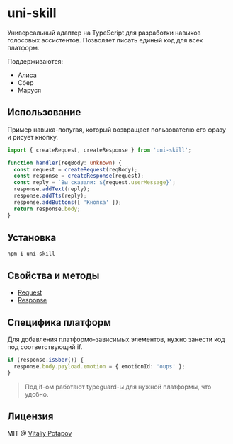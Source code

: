# uni-skill
Универсальный адаптер на TypeScript для разработки навыков голосовых ассистентов.
Позволяет писать единый код для всех платформ.

Поддерживаются:
* Алиса
* Сбер
* Маруся

## Использование
Пример навыка-попугая, который возвращает пользователю его фразу и рисует кнопку.
```ts
import { createRequest, createResponse } from 'uni-skill';

function handler(reqBody: unknown) {
  const request = createRequest(reqBody);
  const response = createResponse(request);
  const reply = `Вы сказали: ${request.userMessage}`;
  response.addText(reply);
  response.addTts(reply);
  response.addButtons([ 'Кнопка' ]);
  return response.body;
}
```

## Установка
```
npm i uni-skill
```

## Свойства и методы
* [Request](src/request.ts)
* [Response](src/response.ts)

## Специфика платформ
Для добавления платформо-зависимых элементов, нужно занести код под соответствующий if.
```ts
if (response.isSber()) {
  response.body.payload.emotion = { emotionId: 'oups' };
}
```

> Под if-ом работают typeguard-ы для нужной платформы, что удобно.

## Лицензия
MIT @ [Vitaliy Potapov](https://github.com/vitalets)
